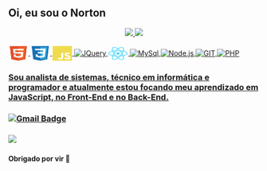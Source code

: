 ## Oi, eu sou o Norton 

<div align="center">
  <a href="https://github.com/norton794">
  <img height="180em" src="https://github-readme-stats.vercel.app/api?username=norton794&show_icons=false&theme=dark&include_all_commits=true&count_private=true"/>
  <img height="180em" src="https://github-readme-stats.vercel.app/api/top-langs/?username=norton794&layout=compact&langs_count=7&theme=dark"/>
</div>

  <div style="display: inline_block"><br>
    <img align="center" alt="HTML" height="30" width="40" src="https://raw.githubusercontent.com/devicons/devicon/master/icons/html5/html5-original.svg">
    <img align="center" alt="CSS" height="30" width="40" src="https://raw.githubusercontent.com/devicons/devicon/master/icons/css3/css3-original.svg">
  <img align="center" alt="Js" height="30" width="40" src="https://raw.githubusercontent.com/devicons/devicon/master/icons/javascript/javascript-plain.svg">
    <img align="center" alt="JQuery" height="30" width="40" src="https://cdn.jsdelivr.net/gh/devicons/devicon/icons/jquery/jquery-plain-wordmark.svg" />
    <img align="center" alt="React" height="30" width="40" src="https://raw.githubusercontent.com/devicons/devicon/master/icons/react/react-original.svg">
    <img align="center" alt="MySql" height="30" width="40"  src="https://cdn.jsdelivr.net/gh/devicons/devicon/icons/mysql/mysql-plain-wordmark.svg" />
  <img align="center" alt="Node.js" height="30" width="40"  src="https://cdn.jsdelivr.net/gh/devicons/devicon/icons/nodejs/nodejs-original.svg" />
<img align="center" alt="GIT" height="30" width="40"  src="https://cdn.jsdelivr.net/gh/devicons/devicon/icons/git/git-original.svg" />
<img align="center" alt="PHP" height="30" width="40"  src="https://cdn.jsdelivr.net/gh/devicons/devicon/icons/php/php-plain.svg" />
</div>

### Sou analista de sistemas, técnico em informática e programador e atualmente estou focando meu aprendizado em JavaScript, no Front-End e no Back-End.

###  [![Gmail Badge](https://img.shields.io/badge/-nortonsantos79@gmail.com-c14438?style=flat-square&logo=Gmail&logoColor=white&link=mailto:nortonsantos79@gmail.com)](mailto:nortonsantos79@gmail.com)
  
###  <a href="https://www.linkedin.com/in/norton794/" target="_blank"><img src="https://img.shields.io/badge/-LinkedIn-%230077B5?style=for-the-badge&logo=linkedin&logoColor=white" target="_blank"></a>   
#### Obrigado por vir 👋

